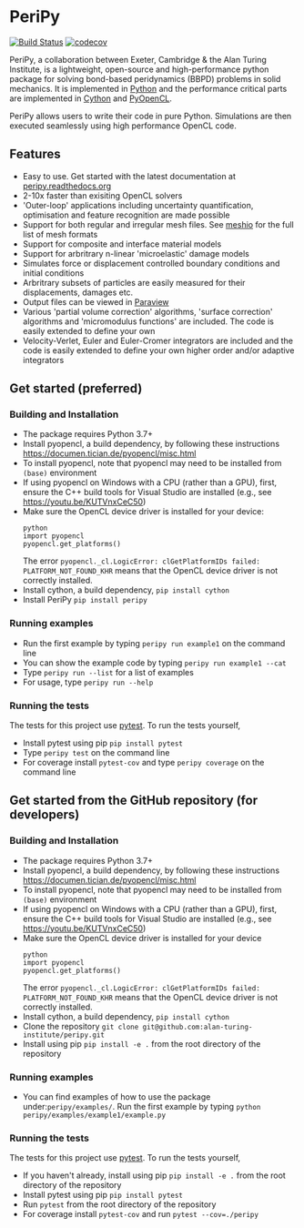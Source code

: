 PeriPy
======

[![Build Status](https://travis-ci.com/alan-turing-institute/PeriPy.svg?branch=master)](https://travis-ci.com/alan-turing-institute/PeriPy)
[![codecov](https://codecov.io/gh/alan-turing-institute/PeriPy/branch/master/graph/badge.svg)](https://codecov.io/gh/alan-turing-institute/PeriPy)

PeriPy, a collaboration between Exeter, Cambridge &amp; the Alan Turing Institute, is a lightweight, open-source and high-performance python package for solving bond-based peridynamics (BBPD) problems in solid mechanics. It is implemented in [Python](https://www.python.org/) and the performance critical parts are implemented in [Cython](https://cython.org/) and [PyOpenCL](https://documen.tician.de/pyopencl/).

PeriPy allows users to write their code in pure Python. Simulations are then executed seamlessly using high performance OpenCL code.

Features
--------
- Easy to use. Get started with the latest documentation at [peripy.readthedocs.org](https://peripy.readthedocs.org)
- 2-10x faster than exisiting OpenCL solvers
- 'Outer-loop' applications including uncertainty quantification, optimisation and feature recognition are made possible
- Support for both regular and irregular mesh files. See [meshio](https://github.com/nschloe/meshio) for the full list of mesh formats
- Support for composite and interface material models
- Support for arbritrary n-linear 'microelastic' damage models
- Simulates force or displacement controlled boundary conditions and initial conditions
- Arbritrary subsets of particles are easily measured for their displacements, damages etc.
- Output files can be viewed in [Paraview](https://www.paraview.org/)
- Various 'partial volume correction' algorithms, 'surface correction' algorithms and 'micromodulus functions' are included. The code is easily extended to define your own
- Velocity-Verlet, Euler and Euler-Cromer integrators are included and the code is easily extended to define your own higher order and/or adaptive integrators


Get started (preferred)
-----------------------

### Building and Installation ###

- The package requires Python 3.7+
- Install pyopencl, a build dependency, by following these instructions https://documen.tician.de/pyopencl/misc.html
- To install pyopencl, note that pyopencl may need to be installed from `(base)` environment
- If using pyopencl on Windows with a CPU (rather than a GPU), first, ensure the C++ build tools for Visual Studio are installed (e.g., see https://youtu.be/KUTVnxCeC50)
- Make sure the OpenCL device driver is installed for your device:
  ```
  python
  import pyopencl
  pyopencl.get_platforms()
  ```
  The error `pyopencl._cl.LogicError: clGetPlatformIDs failed: PLATFORM_NOT_FOUND_KHR` means that the OpenCL device driver is not correctly installed.
- Install cython, a build dependency, `pip install cython`
- Install PeriPy `pip install peripy`

### Running examples ###

- Run the first example by typing `peripy run example1` on the command line
- You can show the example code by typing `peripy run example1 --cat`
- Type `peripy run --list` for a list of examples
- For usage, type `peripy run --help`

### Running the tests ###

The tests for this project use [pytest](https://pytest.org/en/latest/). To run
the tests yourself,

- Install pytest using pip `pip install pytest`
- Type `peripy test` on the command line
- For coverage install `pytest-cov` and type `peripy coverage` on the command line

Get started from the GitHub repository (for developers)
-------------------------------------------------------

### Building and Installation ###

- The package requires Python 3.7+
- Install pyopencl, a build dependency, by following these instructions https://documen.tician.de/pyopencl/misc.html
- To install pyopencl, note that pyopencl may need to be installed from `(base)` environment
- If using pyopencl on Windows with a CPU (rather than a GPU), first, ensure the C++ build tools for Visual Studio are installed (e.g., see https://youtu.be/KUTVnxCeC50)
- Make sure the OpenCL device driver is installed for your device
  ```
  python
  import pyopencl
  pyopencl.get_platforms()
  ```
  The error `pyopencl._cl.LogicError: clGetPlatformIDs failed: PLATFORM_NOT_FOUND_KHR` means that the OpenCL device driver is not correctly installed.
- Install cython, a build dependency, `pip install cython`
- Clone the repository `git clone
  git@github.com:alan-turing-institute/peripy.git`
- Install using pip `pip install -e .` from the root directory of the repository

### Running examples ###

- You can find examples of how to use the package under:`peripy/examples/`. Run the first example by typing `python peripy/examples/example1/example.py`

### Running the tests ###

The tests for this project use [pytest](https://pytest.org/en/latest/). To run
the tests yourself,

- If you haven't already, install using pip `pip install -e .` from the root directory of the repository
- Install pytest using pip `pip install pytest`
- Run `pytest` from the root directory of the repository
- For coverage install `pytest-cov` and run `pytest --cov=./peripy`
